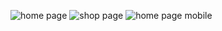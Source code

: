 ![home page](https://github.com/NefeliTav/e-shop/images/main/first.png?raw=true)
![shop page](https://github.com/NefeliTav/e-shop/images/main/second.png?raw=true)
![home page mobile](https://github.com/NefeliTav/e-shop/images/main/third.png?raw=true)